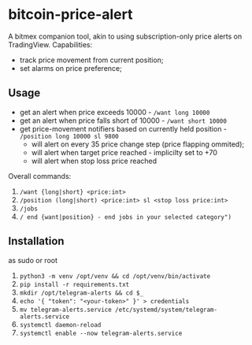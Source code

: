 # bitcoin-price-alert
A bitmex companion tool, akin to using subscription-only price alerts on TradingView. 
Capabilities:
* track price movement from current position;
* set alarms on price preference;


## Usage
* get an alert when price exceeds 10000 - `/want long 10000`
* get an alert when price falls short of 10000 - `/want short 10000`
* get price-movement notifiers based on currently held position - `/position long 10000 sl 9800`
  - will alert on every 35 price change step (price flapping ommited);
  - will alert when target price reached - implicilty set to +70
  - will alert when stop loss price reached

Overall commands:
1. `/want {long|short} <price:int>`
2. `/position (long|short) <price:int> sl <stop loss price:int>`
3. `/jobs`
4. `/ end {want|position} - end jobs in your selected category")`

## Installation
as sudo or root
1. `python3 -m venv /opt/venv && cd /opt/venv/bin/activate`
2. `pip install -r requirements.txt`
3. `mkdir /opt/telegram-alerts && cd $_`
4. `echo '{ "token": "<your-token>" }' > credentials`
5. `mv telegram-alerts.service /etc/systemd/system/telegram-alerts.service`
6. `systemctl daemon-reload`
7. `systemctl enable --now telegram-alerts.service`
